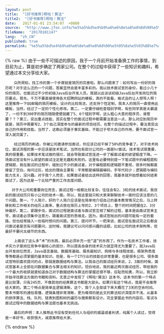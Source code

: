 ```yaml
---
layout: post
title:  "[好书推荐]啊哈！算法"
title2:  "[好书推荐]啊哈！算法"
date:   2017-01-01 23:54:07  +0800
source:  "http://www.jfox.info/%e5%a5%bd%e4%b9%a6%e6%8e%a8%e8%8d%90%e5%95%8a%e5%93%88%e7%ae%97%e6%b3%95.html"
fileName:  "20170101147"
lang:  "zh_CN"
published: true
permalink: "%e5%a5%bd%e4%b9%a6%e6%8e%a8%e8%8d%90%e5%95%8a%e5%93%88%e7%ae%97%e6%b3%95.html"
---
```

{% raw %}
由于一些不可描述的原因，我于一个月前开始准备换工作的事情，到目前为止，算是初步确定了两家公司。在整个的过程中获得了一些知识和趣料，希望通过本文分享给大家。

        众所周知，找工作的第一个步骤就是简历的完善啦。那么问题来了：如何写出一份好的简历呢？对于这么泛的一个问题，答案显然会是丰富多彩的。我以技术面试官的身份，看过小几十份的简历，也面试过不少的初级Java后台开发人员。我就以此谈谈初级Java后台开发岗位的简历要点。首先，千万不要直接使用各大招聘网站的模板，真的不能看，格式丑的让人想骂人啊！这里推荐一下QQ邮箱的简历模板，设计的比较简洁，还支持个性定制，我本人的简历一直使用此模板，当然，经过了一定的个性化修改。第二，一定要仔细检查错别字啊，有些同学真是太霸道了，一份不到300字的简历随随便便就藏了5、6个错别字啊，这么粗心大意的程序员，谁管要？？？第三，突出重点技能，其实在整个的面试过程中都需要注意这一点，那么对应到简历中就是，简历中需要写2、3个自己深度参与的最新的项目经历，在整个的描述过程中，要注意突出自己的作用和技能。当然了，这都必须基于事实基础，不能过于夸大自己的作用，要不面试官一深入就完蛋了。

        经过简历的刷选，你被公司邀请参加面试，你应该已经干掉了50%的竞争者了。对于技术岗位，面试流程的第一步应该是技术笔试，当然也有部分公司的一面是hr面试。技术笔试很重要，真的很重要。如果技术笔试做的很烂，就会导致面试官连进一步了解面试者的欲望极度下降。一场面试官没有什么欲望的面试注定是无趣和失败的。这里有必要特别提一下笔试题中的编程题和逻辑题，我在面试的过程中，碰到过不少的面试者，对于编程题和逻辑题不重视，很多时候都直接留了空白。询问过后，给出的理由主要有：平常都是编辑器编码，手写代码少；逻辑题与编码能力无关，没兴趣。对于我个人而言，如果面试者给出这样的回答，我基本就开始想着如何结束面试了，因为这是一个比较严重的工作态度问题。

       对于大公司和重要岗位而言，面试过程一般都比较复杂，往往会有2、3轮的技术面试，我目前的面试经历只有小公司的技术一面。所以，我这里就只和大家来聊聊技术一面时应该注意的几个问题。第一，个人简介，好的个人简介应该是在简单地介绍自己的基本教育情况之后，马上转移到和工作相关的经历上面来，重点放在简历上写的2、3个项目上，整个的时间把握在2、3分钟最好。第二，紧跟步伐，面试的过程是面试者与面试官互相了解的过程，基本是由面试官来主导，面试者必须集中注意力，跟着面试官的思维走。因为，面试官抛出的问题可能有一定的套路，但也经常插入一些临时想问的问题。第三、提问环节，一把来说，面试官在面试完之后都会问面试者是否有问题要问，这时候，我建议可以问问感兴趣的话题，比如公司的技术架构等，但最好不要问太细节的东西。

        上面说了这么多“术”的东西，最后必须补充一些“道”的东西了。作为一名技术工作者，技术实力才是岗位竞争中最核心的部分，所以提高自身的技术实力就显得尤为重要了。就Java后台开发岗位而言，Java语言基础、数据库基础、服务器知识、网络与多线程技能，框架熟悉度等等都是必须掌握的基本知识。但是，有一个IT行业的技能也非常重要，也是很多公司、很多面试官特别喜欢提问的点，那就是数据结构与算法。以我自己的面试经历来说，2、3面的时候，面试官基本上全部在问数据集合与算法相关的知识。坦白地说，我的最近两次面试经历，带给我的一个最大的收获就是知道自己对于数据结构与算法的掌握还很不够，后耻而知勇，所以，我立即开始寻找算法方面的书籍和资料。无意之中发现了《啊哈!算法》这本书，这本书的第一个特点是比较薄，只有245页，不像其他的经典算法书都是大部头。如果只有这个特点，我是不会推荐给大家的。第二个特点是简单且逻辑清晰，这个，我个人全部读下来大概花了3天的空余时间。整本书都写的通俗易懂，逻辑条理非常清晰，更为难得的是此文的算法知识深度并不浅，从基本的排序算法、栈、队列、链表到图和树的遍历与搜索都有设计。完全掌握此书的内容后，笔试与面试过程中的数据结构与算法题也基本无挑战。

        最后的声明：本人推荐此书没有受到任何人与组织的威逼或者利诱，纯属个人读过，觉得是一本好书，收获很大，诚意推荐给大家。
{% endraw %}